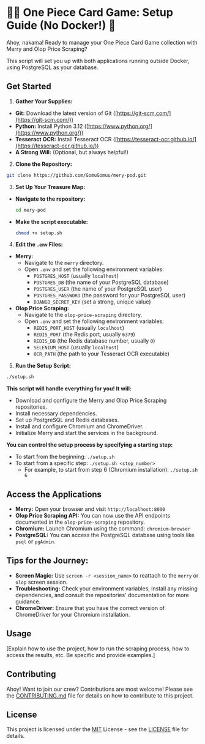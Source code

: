 # 🏴‍☠️ One Piece Card Game:  Setup Guide (No Docker!) 🌊

Ahoy, nakama!  Ready to manage your One Piece Card Game collection with Merry and Olop Price Scraping? 

This script will set you up with both applications running outside Docker, using PostgreSQL as your database.

##  Get Started

1. **Gather Your Supplies:**

* **Git:**  Download the latest version of Git ([https://git-scm.com/](https://git-scm.com/))
* **Python:**  Install Python 3.12 ([https://www.python.org/](https://www.python.org/))
* **Tesseract OCR:** Install Tesseract OCR ([https://tesseract-ocr.github.io/](https://tesseract-ocr.github.io/))
* **A Strong Will:**  (Optional, but always helpful!)

2. **Clone the Repository:**

```bash
git clone https://github.com/GomuGomuu/mery-pod.git
```

3. **Set Up Your Treasure Map:**

* **Navigate to the repository:**
    ```bash
    cd mery-pod
    ```
* **Make the script executable:**
    ```bash
    chmod +x setup.sh
    ```

4. **Edit the `.env` Files:**

* **Merry:**
    * Navigate to the `merry` directory.
    * Open `.env` and set the following environment variables:
        * `POSTGRES_HOST` (usually `localhost`)
        * `POSTGRES_DB` (the name of your PostgreSQL database)
        * `POSTGRES_USER` (the name of your PostgreSQL user)
        * `POSTGRES_PASSWORD` (the password for your PostgreSQL user)
        * `DJANGO_SECRET_KEY` (set a strong, unique value)
* **Olop Price Scraping:**
    * Navigate to the `olop-price-scraping` directory.
    * Open `.env` and set the following environment variables:
        * `REDIS_PORT_HOST` (usually `localhost`)
        * `REDIS_PORT` (the Redis port, usually `6379`)
        * `REDIS_DB` (the Redis database number, usually `0`)
        * `SELENIUM_HOST` (usually `localhost`)
        * `OCR_PATH` (the path to your Tesseract OCR executable)

5. **Run the Setup Script:**

```bash
./setup.sh
```

**This script will handle everything for you!  It will:**

* Download and configure the Merry and Olop Price Scraping repositories.
* Install necessary dependencies.
* Set up PostgreSQL and Redis databases.
* Install and configure Chromium and ChromeDriver.
* Initialize Merry and start the services in the background.

**You can control the setup process by specifying a starting step:**

* To start from the beginning: `./setup.sh`
* To start from a specific step: `./setup.sh <step_number>` 
   * For example, to start from step 6 (Chromium installation): `./setup.sh 6`

##  Access the Applications

* **Merry:** Open your browser and visit `http://localhost:8000`
* **Olop Price Scraping API:** You can now use the API endpoints documented in the `olop-price-scraping` repository.
* **Chromium:**  Launch Chromium using the command: `chromium-browser` 
* **PostgreSQL:**  You can access the PostgreSQL database using tools like `psql` or `pgAdmin`.

##  Tips for the Journey:

* **Screen Magic:** Use `screen -r <session_name>` to reattach to the `merry` or `olop` screen session.
* **Troubleshooting:** Check your environment variables, install any missing dependencies, and consult the repositories' documentation for more guidance.
* **ChromeDriver:**  Ensure that you have the correct version of ChromeDriver for your Chromium installation.


##  Usage

[Explain how to use the project, how to run the scraping process, how to access the results, etc. Be specific and provide examples.]

## Contributing

Ahoy!  Want to join our crew?  Contributions are most welcome! Please see the [CONTRIBUTING.md](CONTRIBUTING.md) file for details on how to contribute to this project.

## License

This project is licensed under the [MIT](LICENSE) License - see the [LICENSE](LICENSE) file for details.